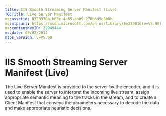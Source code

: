 ```yaml
---
title: IIS Smooth Streaming Server Manifest (Live)
TOCTitle: Live Server Manifest
ms:assetid: 8328370a-b63c-4a65-ab89-270b6d5e8b8b
ms:mtpsurl: https://msdn.microsoft.com/en-us/library/Ee230816(v=VS.90)
ms:contentKeyID: 22049444
ms.date: 05/02/2012
mtps_version: v=VS.90
---
```


# IIS Smooth Streaming Server Manifest (Live)

The Live Server Manifest is provided to the server by the encoder, and it is used to enable the server to interpret the incoming live stream, assign appropriate semantic meaning to the tracks in the stream, and to create a Client Manifest that conveys the parameters necessary to decode the data and make appropriate heuristic decisions.

